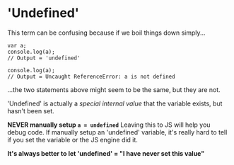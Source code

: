 # 'Undefined'

This term can be confusing because if we boil things down simply...

```
var a;
console.log(a);
// Output = 'undefined'
```

```
console.log(a);
// Output = Uncaught ReferenceError: a is not defined
```

...the two statements above might seem to be the same, but they are not.

'Undefined' is actually a *special internal value* that the variable exists, but hasn't been set.

**NEVER manually setup `a = undefined`** Leaving this to JS will help you debug code. If manually setup an 'undefined' variable, it's really hard to tell if you set the variable or the JS engine did it.

**It's always better to let 'undefined' = "I have never set this value"**
